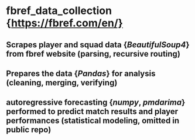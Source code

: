 # fbref_data_collection {https://fbref.com/en/}
## Scrapes player and squad data {*BeautifulSoup4*} from fbref website (parsing, recursive routing)
## Prepares the data {*Pandas*} for analysis (cleaning, merging, verifying)
## autoregressive forecasting {*numpy*, *pmdarima*} performed to predict match results and player performances (statistical modeling, omitted in public repo)
